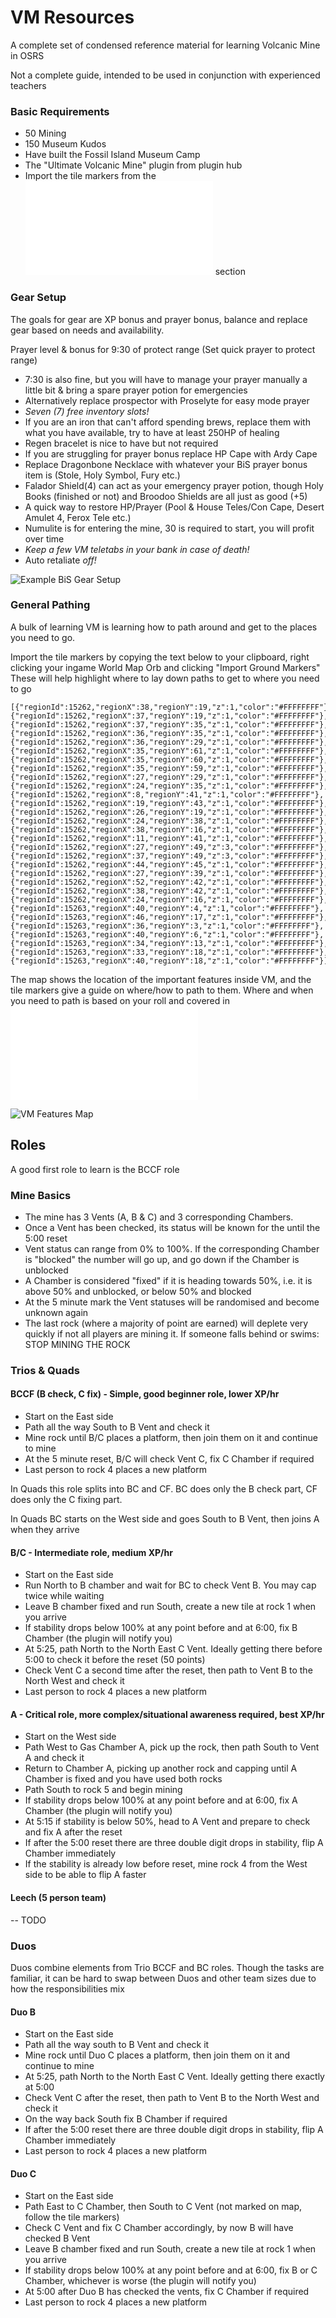 # VM Resources
A complete set of condensed reference material for learning Volcanic Mine in OSRS

Not a complete guide, intended to be used in conjunction with experienced teachers

### Basic Requirements
- 50 Mining
- 150 Museum Kudos
- Have built the Fossil Island Museum Camp
- The "Ultimate Volcanic Mine" plugin from plugin hub
- Import the tile markers from the ![General Pathing](README.md#general-pathing) section

### Gear Setup
The goals for gear are XP bonus and prayer bonus, balance and replace gear based on needs and availability.

Prayer level & bonus for 9:30 of protect range (Set quick prayer to protect range)
- 7:30 is also fine, but you will have to manage your prayer manually a little bit & bring a spare prayer potion for emergencies
- Alternatively replace prospector with Proselyte for easy mode prayer
- _*Seven (7) free inventory slots!*_
- If you are an iron that can't afford spending brews, replace them with what you have available, try to have at least 250HP of healing
- Regen bracelet is nice to have but not required
- If you are struggling for prayer bonus replace HP Cape with Ardy Cape
- Replace Dragonbone Necklace with whatever your BiS prayer bonus item is (Stole, Holy Symbol, Fury etc.)
- Falador Shield(4) can act as your emergency prayer potion, though Holy Books (finished or not) and Broodoo Shields are all just as good (+5)
- A quick way to restore HP/Prayer (Pool & House Teles/Con Cape, Desert Amulet 4, Ferox Tele etc.)
- Numulite is for entering the mine, 30 is required to start, you will profit over time
- *Keep a few VM teletabs in your bank in case of death!*
- Auto retaliate _off!_

![Example BiS Gear Setup](Images/Gear.png)

### General Pathing
A bulk of learning VM is learning how to path around and get to the places you need to go.

Import the tile markers by copying the text below to your clipboard, right clicking your ingame World Map Orb and clicking "Import Ground Markers"
These will help highlight where to lay down paths to get to where you need to go
```
[{"regionId":15262,"regionX":38,"regionY":19,"z":1,"color":"#FFFFFFFF"},{"regionId":15262,"regionX":37,"regionY":19,"z":1,"color":"#FFFFFFFF"},
{"regionId":15262,"regionX":37,"regionY":35,"z":1,"color":"#FFFFFFFF"},{"regionId":15262,"regionX":36,"regionY":35,"z":1,"color":"#FFFFFFFF"},{"regionId":15262,"regionX":36,"regionY":29,"z":1,"color":"#FFFFFFFF"},{"regionId":15262,"regionX":35,"regionY":61,"z":1,"color":"#FFFFFFFF"},
{"regionId":15262,"regionX":35,"regionY":60,"z":1,"color":"#FFFFFFFF"},{"regionId":15262,"regionX":35,"regionY":59,"z":1,"color":"#FFFFFFFF"},
{"regionId":15262,"regionX":27,"regionY":29,"z":1,"color":"#FFFFFFFF"},{"regionId":15262,"regionX":24,"regionY":35,"z":1,"color":"#FFFFFFFF"},
{"regionId":15262,"regionX":8,"regionY":41,"z":1,"color":"#FFFFFFFF"},{"regionId":15262,"regionX":19,"regionY":43,"z":1,"color":"#FFFFFFFF"},
{"regionId":15262,"regionX":26,"regionY":19,"z":1,"color":"#FFFFFFFF"},{"regionId":15262,"regionX":24,"regionY":38,"z":1,"color":"#FFFFFFFF"},
{"regionId":15262,"regionX":38,"regionY":16,"z":1,"color":"#FFFFFFFF"},{"regionId":15262,"regionX":11,"regionY":41,"z":1,"color":"#FFFFFFFF"},
{"regionId":15262,"regionX":27,"regionY":49,"z":3,"color":"#FFFFFFFF"},{"regionId":15262,"regionX":37,"regionY":49,"z":3,"color":"#FFFFFFFF"},
{"regionId":15262,"regionX":44,"regionY":45,"z":1,"color":"#FFFFFFFF"},{"regionId":15262,"regionX":27,"regionY":39,"z":1,"color":"#FFFFFFFF"},
{"regionId":15262,"regionX":52,"regionY":42,"z":1,"color":"#FFFFFFFF"},{"regionId":15262,"regionX":38,"regionY":42,"z":1,"color":"#FFFFFFFF"},
{"regionId":15262,"regionX":24,"regionY":16,"z":1,"color":"#FFFFFFFF"},{"regionId":15263,"regionX":40,"regionY":4,"z":1,"color":"#FFFFFFFF"},
{"regionId":15263,"regionX":46,"regionY":17,"z":1,"color":"#FFFFFFFF"},{"regionId":15263,"regionX":36,"regionY":3,"z":1,"color":"#FFFFFFFF"},
{"regionId":15263,"regionX":40,"regionY":6,"z":1,"color":"#FFFFFFFF"},{"regionId":15263,"regionX":34,"regionY":13,"z":1,"color":"#FFFFFFFF"},
{"regionId":15263,"regionX":33,"regionY":18,"z":1,"color":"#FFFFFFFF"},{"regionId":15263,"regionX":40,"regionY":18,"z":1,"color":"#FFFFFFFF"}]
```

The map shows the location of the important features inside VM, and the tile markers give a guide on where/how to path to them.
Where and when you need to path is based on your roll and covered in ![Roles](README.md#roles)

![VM Features Map](Images/Map.png)

## Roles
A good first role to learn is the BCCF role

### Mine Basics
- The mine has 3 Vents (A, B & C) and 3 corresponding Chambers.
- Once a Vent has been checked, its status will be known for the until the 5:00 reset
- Vent status can range from 0% to 100%. If the corresponding Chamber is "blocked" the number will go up, and go down if the Chamber is unblocked
- A Chamber is considered "fixed" if it is heading towards 50%, i.e. it is above 50% and unblocked, or below 50% and blocked
- At the 5 minute mark the Vent statuses will be randomised and become unknown again
- The last rock (where a majority of point are earned) will deplete very quickly if not all players are mining it. If someone falls behind or swims: STOP MINING THE ROCK

### Trios & Quads
#### BCCF (B check, C fix) - Simple, good beginner role, lower XP/hr
- Start on the East side
- Path all the way South to B Vent and check it
- Mine rock until B/C places a platform, then join them on it and continue to mine
- At the 5 minute reset, B/C will check Vent C, fix C Chamber if required
- Last person to rock 4 places a new platform

In Quads this role splits into BC and CF. BC does only the B check part, CF does only the C fixing part.

In Quads BC starts on the West side and goes South to B Vent, then joins A when they arrive
#### B/C - Intermediate role, medium XP/hr
- Start on the East side
- Run North to B chamber and wait for BC to check Vent B. You may cap twice while waiting
- Leave B chamber fixed and run South, create a new tile at rock 1 when you arrive
- If stability drops below 100% at any point before and at 6:00, fix B Chamber (the plugin will notify you)
- At 5:25, path North to the North East C Vent. Ideally getting there before 5:00 to check it before the reset (50 points)
- Check Vent C a second time after the reset, then path to Vent B to the North West and check it
- Last person to rock 4 places a new platform
#### A - Critical role, more complex/situational awareness required, best XP/hr
- Start on the West side
- Path West to Gas Chamber A, pick up the rock, then path South to Vent A and check it
- Return to Chamber A, picking up another rock and capping until A Chamber is fixed and you have used both rocks
- Path South to rock 5 and begin mining
- If stability drops below 100% at any point before and at 6:00, fix A Chamber (the plugin will notify you)
- At 5:15 if stability is below 50%, head to A Vent and prepare to check and fix A after the reset
- If after the 5:00 reset there are three double digit drops in stability, flip A Chamber immediately
- If the stability is already low before reset, mine rock 4 from the West side to be able to flip A faster

#### Leech (5 person team)
-- TODO

### Duos
Duos combine elements from Trio BCCF and BC roles.
Though the tasks are familiar, it can be hard to swap between Duos and other team sizes due to how the responsibilities mix

#### Duo B
- Start on the East side
- Path all the way south to B Vent and check it
- Mine rock until Duo C places a platform, then join them on it and continue to mine
- At 5:25, path North to the North East C Vent. Ideally getting there exactly at 5:00
- Check Vent C after the reset, then path to Vent B to the North West and check it
- On the way back South fix B Chamber if required
- If after the 5:00 reset there are three double digit drops in stability, flip A Chamber immediately
- Last person to rock 4 places a new platform

#### Duo C
- Start on the East side
- Path East to C Chamber, then South to C Vent (not marked on map, follow the tile markers)
- Check C Vent and fix C Chamber accordingly, by now B will have checked B Vent
- Leave B chamber fixed and run South, create a new tile at rock 1 when you arrive
- If stability drops below 100% at any point before and at 6:00, fix B or C Chamber, whichever is worse (the plugin will notify you)
- At 5:00 after Duo B has checked the vents, fix C Chamber if required
- Last person to rock 4 places a new platform
